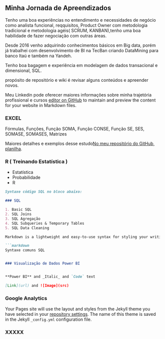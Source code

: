 ## Minha Jornada de Apreendizados

Tenho uma boa experiências no entendimento e necessidades de negócio como analista funcional, reqquisitos, Product Owner com metodologia tradicional e metodologia agéis( SCRUM, KANBAN),tenho uma boa habilidade de fazer negociação com outras áreas.

Desde 2016 venho adquirindo conhecimentos básicos em Big data, porém já trabalhei com desenvolvimento de BI na TecBan criando DataMining para banco Itaú e também na Yandeh.

Tenho boa bagagem e experiência em modelagem de dados transacional e dimensional, SQL.

propósito de repositório e wiki é revisar alguns conteúdos e apreender novos.

Meu Linkedin pode oferecer maiores informações sobre minha trajetória profissional e cursos
[editor on GitHub](https://www.linkedin.com/in/tatiana-florentino-52179010/) to maintain and preview the content for your website in Markdown files.


### EXCEL

Fórmulas, Funções, Função SOMA, Função CONSE, Função SE, SES, SOMASE, SOMASES, Matrizes

Maiores detalhes e exemplos desse estudo[No meu repositório do GitHub, planilha](https://github.com/TatianaFlorentino/Dados/).

### R ( Treinando Estatística ) 

- Estatística 
- Probabilidade
- R


```markdown
Syntaxe código SQL no bloco abaixo:

### SQL

1. Basic SQL 
2. SQL Joins 
3. SQL Agregação 
4. SQL Subqueries & Temporary Tables 
5. SQL Data Cleaning 

Markdown is a lightweight and easy-to-use syntax for styling your writing. It includes conventions for

```markdown
Syntaxe comuns SQL 


### Visualização de Dados Power BI


**Power BI** and _Italic_ and `Code` text

[Link](url) and ![Image](src)
```


### Google Analytics

Your Pages site will use the layout and styles from the Jekyll theme you have selected in your [repository settings](https://github.com/TatianaFlorentino/Dados/settings). The name of this theme is saved in the Jekyll `_config.yml` configuration file.

### XXXXX


